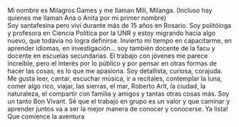 Mi nombre es Milagros Games y me llaman Mili, Milanga. (Incluso hay quienes me llaman Ana o Anita por mi primer nombre)  
Soy santafesina pero viví durante más de 15 años en Rosario. 
Soy politóloga y profesora en Ciencia Política por la UNR y estoy migrando hacia algo nuevo, que todavía no logra definirse. 
Invierto mi tiempo en capacitarme, en aprender idiomas, en investigación... soy también docente de la facu y docente en escuelas secundarias. El trabajo con jóvenes me parece increíble, pero el interés por lo público y por pensar en otras formas de hacer las cosas, es lo que me apasiona.
Soy detallista, curiosa, corajuda. Me gusta leer, cantar, escuchar música, ir a recitales, contemplar la luna, comer algo rico, viajar, las sierras, el mar, Roberto Arlt, la ciudad, la naturaleza, el compartir con familia y amigos y tantas otras cosas más. Soy un tanto Bon Vivant.
Sé que el trabajo en grupo es un valor y que caminar y aprender juntos va a ser la mejor manera de conocer y conocerse.
Ya lista!
Que comience la aventura
